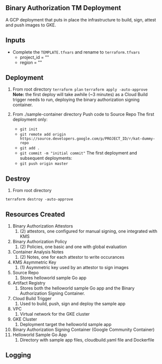 ## Binary Authorization TM Deployment
A GCP deployment that puts in place the infrastructure to build, sign, attest and push images to GKE.

## Inputs
- Complete the `TEMPLATE.tfvars` and rename to `terraform.tfvars`
    - project_id = ""
    - region     = ""  

## Deployment
1. From root directory
`terraform plan`
`terraform apply -auto-approve`
**Note:** the first deploy will take awhile (~3 minutes) as a Cloud Build trigger needs to run, deploying the binary authorization signing container.    

2. From ./sample-container directory
Push code to Source Repo
The first deployment only: 
    - `git init`
    - `git remote add origin https://source.developers.google.com/p/PROJECT_ID/r/kat-dummy-repo`
    - `git add .`
    - `git commit -m "initial commit"`
The first deployment and subsequent deployments:
    - `git push origin master`   

## Destroy
1. From root directory

`terraform destroy -auto-approve`

## Resources Created

1. Binary Authorization Attestors
   1. (2) attestors, one configured for manual signing, one integrated with KMS
2. Binary Authorization Policy
   1. (2) Policies, one basic and one with global evaluation
3. Container Analysis Notes
   1. (2) Notes, one for each attestor to write occurances
4. KMS Asymmetric Key 
   1. (1) Asymmetric key used by an attestor to sign images
5. Source Repo
   1. Stores helloworld sample Go app
6. Artifact Registry
   1. Stores both the helloworld sample Go app and the Binary Authorization Signing Container.
7. Cloud Build Trigger
   1. Used to build, push, sign and deploy the sample app
8. VPC
   1. Virtual network for the GKE cluster
9.  GKE Cluster
    1.  Deployment target the helloworld sample app
10.  Binary Authorization Signing Container (Google Community Container)
11. Helloworld Sample Go App
    1.  Directory with sample app files, cloudbuild.yaml file and Dockerfile

## Logging
